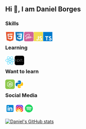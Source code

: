## Hi 👋, I am Daniel Borges

### Skills
[<img align="left" alt="linkedin" width="30px" src="https://raw.githubusercontent.com/devicons/devicon/master/icons/html5/html5-original.svg" />][html]
[<img align="left" alt="linkedin" width="30px" src="https://raw.githubusercontent.com/devicons/devicon/master/icons/css3/css3-original.svg" />][css]
[<img align="left" alt="linkedin" width="30px" src="./assets/images/sass.png" />][sass]
[<img align="left" alt="linkedin" width="30px" src="https://raw.githubusercontent.com/devicons/devicon/master/icons/javascript/javascript-plain.svg" />][javascript]
[<img align="left" alt="linkedin" width="30px" src="https://raw.githubusercontent.com/devicons/devicon/master/icons/typescript/typescript-plain.svg" />][typescript]

<br/>

### Learning
[<img align="left" alt="linkedin" width="30px" src="https://raw.githubusercontent.com/devicons/devicon/master/icons/react/react-original.svg" />][react]
[<img align="left" alt="linkedin" width="30px" src="./assets/images/next.png" />][next-js]

<br/>

### Want to learn 
[<img align="left" alt="linkedin" width="30px" src="./assets/images/node.png" />][node]
[<img align="left" alt="linkedin" width="30px" src="./assets/images/python.png" />][python]

<br/>

### Social Media
[<img align="left" alt="linkedin" width="30px" src="./assets/images/linkedin.png" />][linkedin]
[<img align="left" alt="linkedin" width="30px" src="./assets/images/instagram.png" />][instagram]
[<img align="left" alt="linkedin" width="30px" src="./assets/images/spotify.png" />][spotify]

<br/>
<br/>

[![Daniel's GitHub stats](https://github-readme-stats.vercel.app/api?username=b0rgesdaniel&show_icons=true&theme=tokyonight)](https://github.com/anuraghazra/github-readme-stats)

[instagram]: https://www.instagram.com/borges.dn/
[linkedin]: https://www.linkedin.com/in/daniel-b0rges/
[html]: https://devdocs.io/html/
[css]: https://devdocs.io/css/
[javascript]: https://devdocs.io/javascript/
[sass]: https://sass-lang.com
[typescript]: https://devdocs.io/typescript/
[react]: https://www.react.com/
[react-native]: https://reactnative.dev
[next-js]: https://nextjs.org
[node]: https://devdocs.io/node/
[python]: https://devdocs.io/python~3.9/
[spotify]: https://open.spotify.com/user/dnborges?si=1329288a76e24c26
